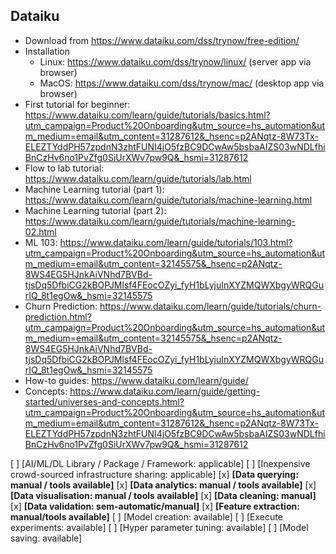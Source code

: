 ## Dataiku

- Download from https://www.dataiku.com/dss/trynow/free-edition/
- Installation
  - Linux:  https://www.dataiku.com/dss/trynow/linux/ (server app via browser)
  - MacOS: https://www.dataiku.com/dss/trynow/mac/ (desktop app via browser)
- First tutorial for beginner: https://www.dataiku.com/learn/guide/tutorials/basics.html?utm_campaign=Product%20Onboarding&utm_source=hs_automation&utm_medium=email&utm_content=31287612&_hsenc=p2ANqtz-8W73Tx-ELEZTYddPH57zpdnN3zhtFUNI4jO5fzBC9DCwAw5bsbaAIZS03wNDLfhiBnCzHv6no1PvZfg0SiUrXWv7pw9Q&_hsmi=31287612
- Flow to lab tutorial: https://www.dataiku.com/learn/guide/tutorials/lab.html
- Machine Learning tutorial (part 1): https://www.dataiku.com/learn/guide/tutorials/machine-learning.html
- Machine Learning tutorial (part 2): https://www.dataiku.com/learn/guide/tutorials/machine-learning-02.html
- ML 103: https://www.dataiku.com/learn/guide/tutorials/103.html?utm_campaign=Product%20Onboarding&utm_source=hs_automation&utm_medium=email&utm_content=32145575&_hsenc=p2ANqtz-8WS4EG5HJnkAiVNhd7BVBd-tjsDq5DfbiCG2kBOPJMlsf4FEocOZyi_fyH1bLyjuInXYZMQWXbgyWRQGurIQ_8t1egOw&_hsmi=32145575
- Churn Prediction: https://www.dataiku.com/learn/guide/tutorials/churn-prediction.html?utm_campaign=Product%20Onboarding&utm_source=hs_automation&utm_medium=email&utm_content=32145575&_hsenc=p2ANqtz-8WS4EG5HJnkAiVNhd7BVBd-tjsDq5DfbiCG2kBOPJMlsf4FEocOZyi_fyH1bLyjuInXYZMQWXbgyWRQGurIQ_8t1egOw&_hsmi=32145575
- How-to guides: https://www.dataiku.com/learn/guide/
- Concepts: https://www.dataiku.com/learn/guide/getting-started/universes-and-concepts.html?utm_campaign=Product%20Onboarding&utm_source=hs_automation&utm_medium=email&utm_content=31287612&_hsenc=p2ANqtz-8W73Tx-ELEZTYddPH57zpdnN3zhtFUNI4jO5fzBC9DCwAw5bsbaAIZS03wNDLfhiBnCzHv6no1PvZfg0SiUrXWv7pw9Q&_hsmi=31287612

[ ] [AI/ML/DL Library / Package / Framework: applicable]
[ ] [Inexpensive crowd-sourced infrastructure sharing: applicable]
[x] **[Data querying: manual / tools available]** 
[x] **[Data analytics: manual / tools available]** 
[x] **[Data visualisation: manual / tools available]**
[x] **[Data cleaning: manual]** 
[x] **[Data validation: sem-automatic/manual]** 
[x] **[Feature extraction: manual/tools available]** 
[ ] [Model creation: available] 
[ ] [Execute experiments: available]
[ ] [Hyper parameter tuning: available] 
[ ] [Model saving: available]